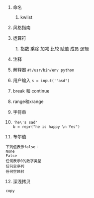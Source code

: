 1. 命名
   1. kwlist
2. 风格指南
3. 运算符
   1. 指数 乘除 加减 比较 赋值 成员 逻辑
4. 注释
5. 解释器
   `#!/usr/bin/env python`
6. 用户输入
   `s = input(''asd")`
7. break 和 continue
8. range和xrange
9. 字符串

10. ```
    'he\'s sad'
    b = repr("he is happy \n Yes")
    ```
11. 布尔值

```
下列值表示false：
None
False
任何表示0的数字类型
任何空序列
任何空映射
```

12. 深浅拷贝

```
copy
```



